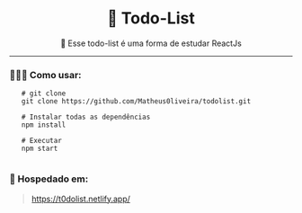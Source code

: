 

# <div align='center'> 📁 Todo-List </div>

 <div align='center'>
 🚧  Esse todo-list é uma forma de estudar ReactJs
</div>
<hr/>

### 👨🏾‍💻 Como usar: 
 
 ```
    # git clone
    git clone https://github.com/Matheus0liveira/todolist.git
    
    # Instalar todas as dependências
    npm install
    
    # Executar
    npm start
    
 ```
 
 ### 🚀 Hospedado em: 
>  https://t0dolist.netlify.app/
 
  

